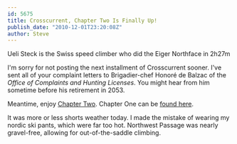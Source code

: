 ```yaml
---
id: 5675
title: Crosscurrent, Chapter Two Is Finally Up!
publish_date: "2010-12-01T23:20:08Z"
author: Steve
---
```

Ueli Steck is the Swiss speed climber who did the Eiger Northface in 2h27m

I'm sorry for not posting the next installment of Crosscurrent sooner. I've sent all of your complaint letters to Brigadier-chef Honoré de Balzac of the _Office of Complaints and Hunting Licenses_. You might hear from him sometime before his retirement in 2053.

Meantime, enjoy [Chapter Two](http://www.flagstafffrenzy.org/2010/12/01/crosscurrent-chapter-two). Chapter One can be [found here](http://www.flagstafffrenzy.org/2010/11/14/crosscurrent-chapter-one).

It was more or less shorts weather today. I made the mistake of wearing my nordic ski pants, which were far too hot. Northwest Passage was nearly gravel-free, allowing for out-of-the-saddle climbing.
